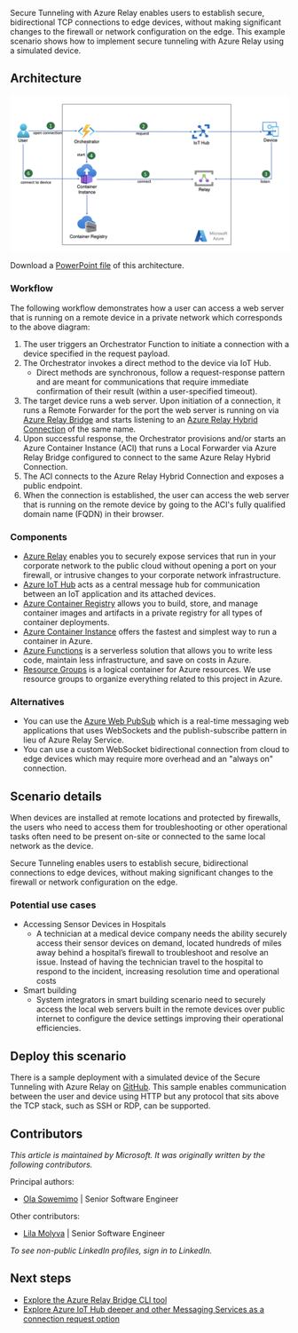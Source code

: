 Secure Tunneling with Azure Relay enables users to establish secure, bidirectional TCP connections to edge devices, without making significant changes to the firewall or network configuration on the edge. This example scenario shows how to implement secure tunneling with Azure Relay using a simulated device.

## Architecture

![Diagram of the Secure Tunneling with Azure Relay](./secure-tunneling-azure-relay.png)

Download a [PowerPoint file](https://arch-center.azureedge.net/secure-tunneling-azure-relay.pptx) of this architecture.

### Workflow

The following workflow demonstrates how a user can access a web server that is running on a remote device in a private network which corresponds to the above diagram:

1. The user triggers an Orchestrator Function to initiate a connection with a device specified in the request payload.
2. The Orchestrator invokes a direct method to the device via IoT Hub.
    - Direct methods are synchronous, follow a request-response pattern and are meant for communications that require immediate confirmation of their result (within a user-specified timeout).
3. The target device runs a web server. Upon initiation of a connection, it runs a Remote Forwarder for the port the web server is running on via [Azure Relay Bridge](https://github.com/Azure/azure-relay-bridge) and starts listening to an [Azure Relay Hybrid Connection](https://learn.microsoft.com/en-us/azure/azure-relay/relay-hybrid-connections-protocol) of the same name.
4. Upon successful response, the Orchestrator provisions and/or starts an Azure Container Instance (ACI) that runs a Local Forwarder via Azure Relay Bridge configured to connect to the same Azure Relay Hybrid Connection.
5. The ACI connects to the Azure Relay Hybrid Connection and exposes a public endpoint.
6. When the connection is established, the user can access the web server that is running on the remote device by going to the ACI's fully qualified domain name (FQDN) in their browser.

### Components

- [Azure Relay](https://learn.microsoft.com/en-us/azure/azure-relay/relay-what-is-it) enables you to securely expose services that run in your corporate network to the public cloud without opening a port on your firewall, or intrusive changes to your corporate network infrastructure.
- [Azure IoT Hub](https://learn.microsoft.com/en-us/azure/iot-hub/iot-concepts-and-iot-hub) acts as a central message hub for communication between an IoT application and its attached devices.
- [Azure Container Registry](https://learn.microsoft.com/en-us/azure/container-registry/container-registry-intro) allows you to build, store, and manage container images and artifacts in a private registry for all types of container deployments.
- [Azure Container Instance](https://learn.microsoft.com/en-us/azure/container-instances/container-instances-overview) offers the fastest and simplest way to run a container in Azure.
- [Azure Functions](https://azure.microsoft.com/services/sql-database) is a serverless solution that allows you to write less code, maintain less infrastructure, and save on costs in Azure.
- [Resource Groups](https://learn.microsoft.com/en-us/azure/azure-resource-manager/management/manage-resource-groups-portal) is a logical container for Azure resources.  We use resource groups to organize everything related to this project in Azure.

### Alternatives

- You can use the [Azure Web PubSub](https://learn.microsoft.com/en-us/azure/azure-web-pubsub/overview) which is a real-time messaging web applications that uses WebSockets and the publish-subscribe pattern in lieu of Azure Relay Service.
- You can use a custom WebSocket bidirectional connection from cloud to edge devices which may require more overhead and an "always on" connection.

## Scenario details

When devices are installed at remote locations and protected by firewalls, the users who need to access them for troubleshooting or other operational tasks often need to be present on-site or connected to the same local network as the device.

Secure Tunneling enables users to establish secure, bidirectional connections to edge devices, without making significant changes to the firewall or network configuration on the edge.

### Potential use cases

- Accessing Sensor Devices in Hospitals
  - A technician at a medical device company needs the ability securely access their sensor devices on demand, located hundreds of miles away behind a hospital’s firewall to troubleshoot and resolve an issue. Instead of having the technician travel to the hospital to respond to the incident, increasing resolution time and operational costs
- Smart building
  - System integrators in smart building scenario need to securely access the local web servers built in the remote devices over public internet to configure the device settings improving their operational efficiencies.

## Deploy this scenario

There is a sample deployment with a simulated device of the Secure Tunneling with Azure Relay on [GitHub](https://github.com/Azure-Samples/secure-tunneling-azure-relay). This sample enables communication between the user and device using HTTP but any protocol that sits above the TCP stack, such as SSH or RDP, can be supported.

## Contributors

*This article is maintained by Microsoft. It was originally written by the following contributors.*

Principal authors:

- [Ola Sowemimo](https://www.linkedin.com/in/ola-sowemimo-54776361/) | Senior Software Engineer

Other contributors:

- [Lila Molyva](https://www.linkedin.com/in/lila-molyva-172863112/) | Senior Software Engineer

*To see non-public LinkedIn profiles, sign in to LinkedIn.*

## Next steps

* [Explore the Azure Relay Bridge CLI tool](https://learn.microsoft.com/en-us/azure/azure-relay/relay-what-is-it)
* [Explore Azure IoT Hub deeper and other Messaging Services as a connection request option](https://learn.microsoft.com/en-us/azure/iot-hub/iot-concepts-and-iot-hub)
